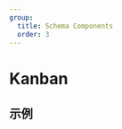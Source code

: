 ```yaml
---
group:
  title: Schema Components
  order: 3
---
```


# Kanban

## 示例

<code src="./demos/demo1.tsx"></code>
